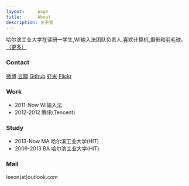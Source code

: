 ```yaml
---
layout:     page
title:      About
description: 关于我
---
```


哈尔滨工业大学在读研一学生,WI输入法团队负责人,喜欢计算机,摄影和羽毛球。[（更多）](/about/more/)

### Contact ###

[微博](http://weibo.com/V5liyang) [豆瓣](http://www.douban.com/people/octobershiner/) [Github](http://www.github.com/leeon) [虾米](http://www.xiami.com/u/769076) [Flickr](http://www.flickr.com/photos/octobershiner)

### Work ###

* 2011-Now WI输入法
* 2012-2012 腾讯(Tencent)

### Study ###

* 2013-Now MA 哈尔滨工业大学(HIT)
* 2009-2013 BA 哈尔滨工业大学(HIT)

### Mail ###

leeon(at)outlook.com
